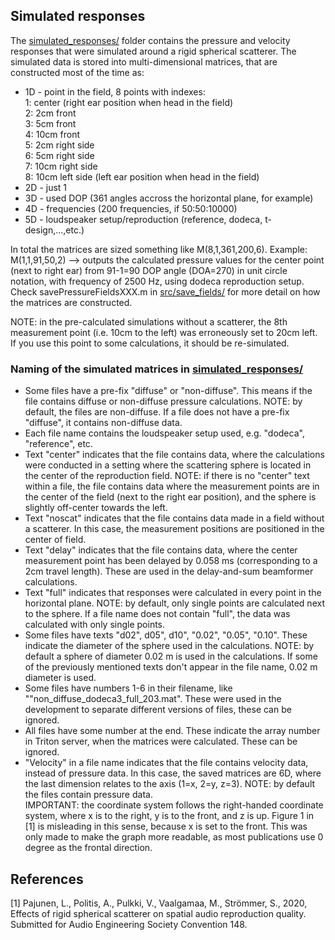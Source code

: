 ## Simulated responses

The [simulated_responses/](https://github.com/mapu8/Spherical-scatterer-effects/tree/master/data/simulated_responses/) folder contains the pressure and velocity responses that were simulated around a rigid spherical scatterer. The simulated data is stored into multi-dimensional matrices, that are constructed most of the time as:

* 1D - point in the field, 8 points with indexes:  
      1: center (right ear position when head in the field)  
      2: 2cm front  
      3: 5cm front  
      4: 10cm front  
      5: 2cm right side  
      6: 5cm right side  
      7: 10cm right side  
      8: 10cm left side (left ear position when head in the field)
* 2D - just 1
* 3D - used DOP (361 angles accross the horizontal plane, for example)
* 4D - frequencies (200 frequencies, if 50:50:10000)
* 5D - loudspeaker setup/reproduction (reference, dodeca, t-design,...,etc.)

In total the matrices are sized something like M(8,1,361,200,6).
Example: M(1,1,91,50,2) --> outputs the calculated pressure values for the center point (next to right ear) from 91-1=90 DOP angle (DOA=270) in unit circle notation, with frequency of 2500 Hz, using dodeca reproduction setup. Check savePressureFieldsXXX.m in [src/save_fields/](https://github.com/mapu8/Spherical-scatterer-effects/tree/master/src/save_fields/) for more detail on how the matrices are constructed.

NOTE: in the pre-calculated simulations without a scatterer, the 8th measurement point (i.e. 10cm to the left) was erroneously set to 20cm left. If you use this point to some calculations, it should be re-simulated.

### Naming of the simulated matrices in [simulated_responses/](https://github.com/mapu8/Spherical-scatterer-effects/tree/master/data/simulated_responses/)

* Some files have a pre-fix "diffuse" or "non-diffuse". This means if the file contains diffuse or non-diffuse pressure calculations. NOTE: by default, the files are non-diffuse. If a file does not have a pre-fix "diffuse", it contains non-diffuse data.
* Each file name contains the loudspeaker setup used, e.g. "dodeca", "reference", etc.
* Text "center" indicates that the file contains data, where the calculations were conducted in a setting where the scattering sphere is located in the center of the reproduction field. NOTE: if there is no "center" text within a file, the file contains data where the measurement points are in the center of the field (next to the right ear position), and the sphere is slightly off-center towards the left.
* Text "noscat" indicates that the file contains data made in a field without a scatterer. In this case, the measurement positions are positioned in the center of field.
* Text "delay" indicates that the file contains data, where the center measurement point has been delayed by 0.058 ms (corresponding to a 2cm travel length). These are used in the delay-and-sum beamformer calculations.
* Text "full" indicates that responses were calculated in every point in the horizontal plane. NOTE: by default, only single points are calculated next to the sphere. If a file name does not contain "full", the data was calculated with only single points.
* Some files have texts "d02", d05", d10", "0.02", "0.05", "0.10". These indicate the diameter of the sphere used in the calculations. NOTE: by default a sphere of diameter 0.02 m is used in the calculations. If some of the previously mentioned texts don't appear in the file name, 0.02 m diameter is used.
* Some files have numbers 1-6 in their filename, like ""non_diffuse_dodeca3_full_203.mat". These were used in the development to separate different versions of files, these can be ignored.
* All files have some number at the end. These indicate the array number in Triton server, when the matrices were calculated. These can be ignored.
* "Velocity" in a file name indicates that the file contains velocity data, instead of pressure data. In this case, the saved matrices are 6D, where the last dimension relates to the axis (1=x, 2=y, z=3). NOTE: by default the files contain pressure data.  
IMPORTANT: the coordinate system follows the right-handed coordinate system, where x is to the right, y is to the front, and z is up. Figure 1 in [1] is misleading in this sense, because x is set to the front. This was only made to make the graph more readable, as most publications use 0 degree as the frontal direction.


## References

[1] Pajunen, L., Politis, A., Pulkki, V., Vaalgamaa, M., Strömmer, S., 2020,
    Effects of rigid spherical scatterer on spatial audio reproduction quality.
    Submitted for Audio Engineering Society Convention 148.




